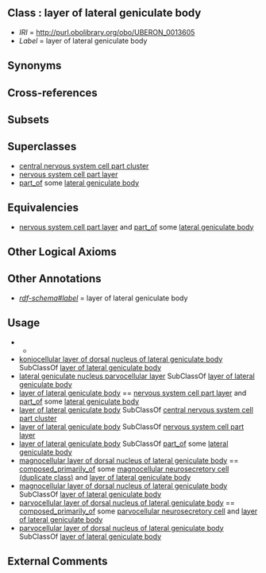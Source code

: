 
## Class : layer of lateral geniculate body

 * *IRI* = http://purl.obolibrary.org/obo/UBERON_0013605
 * *Label* = layer of lateral geniculate body

## Synonyms


## Cross-references


## Subsets


## Superclasses

 * [central nervous system cell part cluster](../../UBERON/15/UBERON_0011215.md)
 * [nervous system cell part layer](../../UBERON/03/UBERON_0022303.md)
 * [part_of](../../BFO/50/BFO_0000050.md) some [lateral geniculate body](../../UBERON/26/UBERON_0001926.md)

## Equivalencies

 * [nervous system cell part layer](../../UBERON/03/UBERON_0022303.md) and [part_of](../../BFO/50/BFO_0000050.md) some [lateral geniculate body](../../UBERON/26/UBERON_0001926.md)

## Other Logical Axioms


## Other Annotations

 * *[rdf-schema#label](../../el/rdf-schema#label.md)* = layer of lateral geniculate body

## Usage

 * -
 * [koniocellular layer of dorsal nucleus of lateral geniculate body](../../UBERON/15/UBERON_0013615.md) SubClassOf [layer of lateral geniculate body](../../UBERON/05/UBERON_0013605.md)
 * [lateral geniculate nucleus parvocellular layer](../../UBERON/19/UBERON_0022319.md) SubClassOf [layer of lateral geniculate body](../../UBERON/05/UBERON_0013605.md)
 * [layer of lateral geniculate body](../../UBERON/05/UBERON_0013605.md) == [nervous system cell part layer](../../UBERON/03/UBERON_0022303.md) and [part_of](../../BFO/50/BFO_0000050.md) some [lateral geniculate body](../../UBERON/26/UBERON_0001926.md)
 * [layer of lateral geniculate body](../../UBERON/05/UBERON_0013605.md) SubClassOf [central nervous system cell part cluster](../../UBERON/15/UBERON_0011215.md)
 * [layer of lateral geniculate body](../../UBERON/05/UBERON_0013605.md) SubClassOf [nervous system cell part layer](../../UBERON/03/UBERON_0022303.md)
 * [layer of lateral geniculate body](../../UBERON/05/UBERON_0013605.md) SubClassOf [part_of](../../BFO/50/BFO_0000050.md) some [lateral geniculate body](../../UBERON/26/UBERON_0001926.md)
 * [magnocellular layer of dorsal nucleus of lateral geniculate body](../../UBERON/06/UBERON_0013606.md) == [composed_primarily_of](../../RO/73/RO_0002473.md) some [magnocellular neurosecretory cell (duplicate class)](../../CL/03/CL_0011003.md) and [layer of lateral geniculate body](../../UBERON/05/UBERON_0013605.md)
 * [magnocellular layer of dorsal nucleus of lateral geniculate body](../../UBERON/06/UBERON_0013606.md) SubClassOf [layer of lateral geniculate body](../../UBERON/05/UBERON_0013605.md)
 * [parvocellular layer of dorsal nucleus of lateral geniculate body](../../UBERON/07/UBERON_0013607.md) == [composed_primarily_of](../../RO/73/RO_0002473.md) some [parvocellular neurosecretory cell](../../CL/05/CL_1001505.md) and [layer of lateral geniculate body](../../UBERON/05/UBERON_0013605.md)
 * [parvocellular layer of dorsal nucleus of lateral geniculate body](../../UBERON/07/UBERON_0013607.md) SubClassOf [layer of lateral geniculate body](../../UBERON/05/UBERON_0013605.md)

## External Comments

